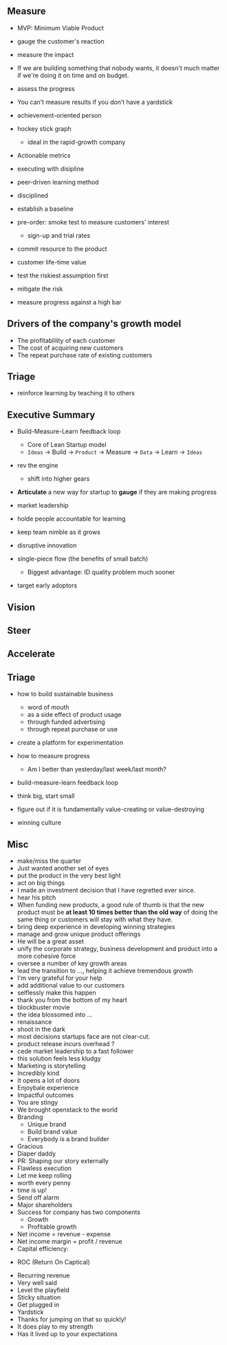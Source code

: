 ## Measure

- MVP: Minimum Viable Product 
- gauge the customer's reaction
- measure the impact

- If we are building something that nobody wants, it doesn't much matter if we're doing it on time and on budget.
- assess the progress
- You can’t measure results if you don’t have a yardstick
- achievement-oriented person
- hockey stick graph
    - ideal in the rapid-growth company
- Actionable metrics
- executing with disipline
- peer-driven learning method
- disciplined
- establish a baseline
- pre-order: smoke test to measure customers' interest
    - sign-up and trial rates
- commit resource to the product
- customer life-time value
- test the riskiest assumption first
- mitigate the risk
- measure progress against a high bar

## Drivers of the company's growth model
- The profitablility of each customer
- The cost of acquiring new customers
- The repeat purchase rate of existing customers

## Triage
+ reinforce learning by teaching it to others

## Executive Summary
+ Build-Measure-Learn feedback loop
    - Core of Lean Startup model
    - `Ideas` -> Build -> `Product` -> Measure -> `Data` -> Learn -> `Ideas`
+ rev the engine
    - shift into higher gears

+ **Articulate** a new way for startup to **gauge** if they are making progress
+ market leadership
+ holde people accountable for learning
+ keep team nimble as it grows
+ disruptive innovation
+ single-piece flow (the benefits of small batch)
  + Biggest advantage: ID quality problem much sooner
+ target early adoptors 

## Vision

## Steer

## Accelerate

## Triage

+ how to build sustainable business
    + word of mouth
    + as a side effect of product usage
    + through funded advertising
    + through repeat purchase or use

+ create a platform for experimentation

+ how to measure progress
    + Am I better than yesterday/last week/last month?

+ build-measure-learn feedback loop

+ think big, start small

+ figure out if it is fundamentally value-creating or value-destroying

+ winning culture

## Misc
+ make/miss the quarter 
+ Just wanted another set of eyes
+ put the product in the very best light
+ act on big things
+ I made an investment decision that I have regretted ever since.
+ hear his pitch
+ When funding new products, a good rule of thumb is that the new product must be **at least 10 times better than the old way** of doing the same thing or customers will stay with what they have. 
+ bring deep experience in developing winning strategies
+ manage and grow unique product offerings
+ He will be a great asset
+ unify the corporate strategy, business development and product into a more cohesive force
+ oversee a number of key growth areas
+ lead the transition to ..., helping it achieve tremendous growth
+ I'm very grateful for your help
+ add additional value to our customers
+ selflessly make this happen
+ thank you from the bottom of my heart
+ blockbuster movie
+ the idea blossomed into ...
+ renaissance
+ shoot in the dark
+ most decisions startups face are not clear-cut.
+ product release incurs overhead ?
+ cede market leadership to a fast follower
+ this solution feels less kludgy
+ Marketing is storytelling
+ Incredibly kind
+ It opens a lot of doors
+ Enjoybale experience
+ Impactful outcomes
+ You are stingy
+ We brought openstack to the world
+ Branding
	- Unique brand
	- Build brand value
	- Everybody is a brand builder
+ Gracious
+ Diaper daddy
+ PR: Shaping our story externally
+ Flawless execution
+ Let me keep rolling
+ worth every penny
+ time is up!
+ Send off alarm
+ Major shareholders
+ Success for company has two components
	+ Growth
	+ Profitable growth
+ Net income = revenue - expense
+ Net income margin = profit / revenue
+ Capital efficiency:
 - ROC (Return On Captical)
+ Recurring revenue
+ Very well said
+ Level the playfield
+ Sticky situation
+ Get plugged in
+ Yardstick
+ Thanks for jumping on that so quickly!
+ It does play to my strength
+ Has it lived up to your expectations
